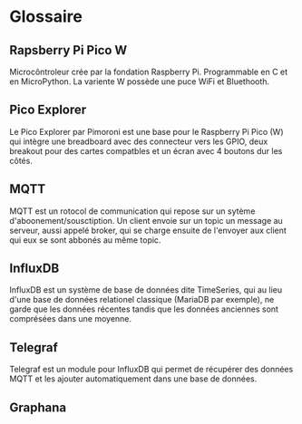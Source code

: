 # Glossaire

## Rapsberry Pi Pico W
Microcôntroleur crée par la fondation Raspberry Pi. Programmable en C et en MicroPython. La variente W possède une puce WiFi et Bluethooth.

## Pico Explorer
Le Pico Explorer par Pimoroni est une base pour le Raspberry Pi Pico (W) qui intègre une breadboard avec des connecteur vers les GPIO, deux breakout pour des cartes compatbles et un écran avec 4 boutons dur les côtés.

## MQTT
MQTT est un rotocol de communication qui repose sur un sytème d'aboonement/sousctiption. Un client envoie sur un topic un message au serveur, aussi appelé broker, qui se charge ensuite de l'envoyer aux client qui eux se sont abbonés au même topic.

## InfluxDB
InfluxDB est un système de base de données dite TimeSeries, qui au lieu d'une base de données relationel classique (MariaDB par exemple), ne garde que les données récentes tandis que les données anciennes sont comprésées dans une moyenne.

## Telegraf
Telegraf est un module pour InfluxDB qui permet de récupérer des données MQTT et les ajouter automatiquement dans une base de données.

## Graphana